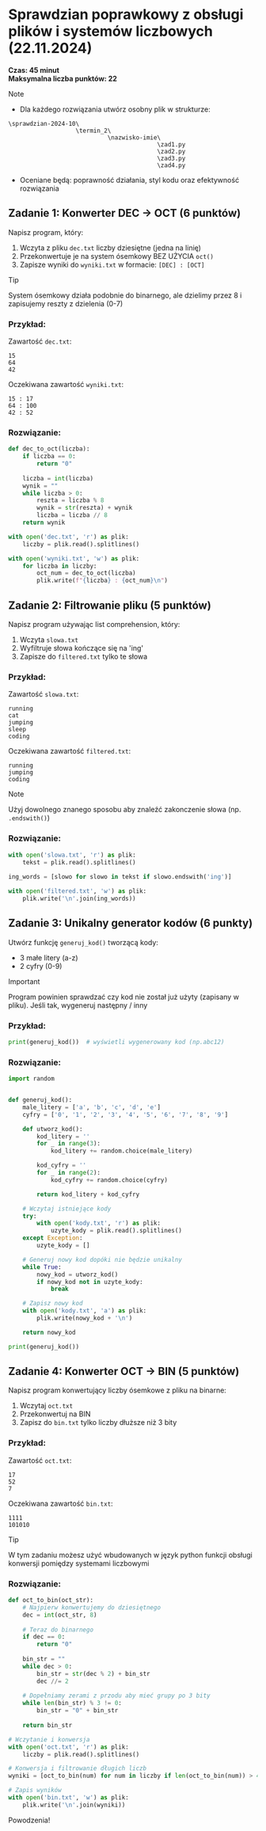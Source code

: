 # Sprawdzian poprawkowy z obsługi plików i systemów liczbowych (22.11.2024)
**Czas: 45 minut**  
**Maksymalna liczba punktów: 22**

> [!NOTE]
> - Dla każdego rozwiązania utwórz osobny plik w strukturze:
> ```
> \sprawdzian-2024-10\
>                    \termin_2\
>                             \nazwisko-imie\
>                                           \zad1.py
>                                           \zad2.py
>                                           \zad3.py
>                                           \zad4.py
> ```
> - Oceniane będą: poprawność działania, styl kodu oraz efektywność rozwiązania

## Zadanie 1: Konwerter DEC -> OCT (6 punktów)
Napisz program, który:
1. Wczyta z pliku `dec.txt` liczby dziesiętne (jedna na linię)
2. Przekonwertuje je na system ósemkowy BEZ UŻYCIA `oct()`
3. Zapisze wyniki do `wyniki.txt` w formacie: `[DEC] : [OCT]`

> [!TIP]
> System ósemkowy działa podobnie do binarnego, ale dzielimy przez 8 i zapisujemy reszty z dzielenia (0-7)

### Przykład:
Zawartość `dec.txt`:
```
15
64
42
```

Oczekiwana zawartość `wyniki.txt`:
```
15 : 17
64 : 100
42 : 52
```

### Rozwiązanie:
```python
def dec_to_oct(liczba):
    if liczba == 0:
        return "0"
    
    liczba = int(liczba)
    wynik = ""
    while liczba > 0:
        reszta = liczba % 8
        wynik = str(reszta) + wynik
        liczba = liczba // 8
    return wynik

with open('dec.txt', 'r') as plik:
    liczby = plik.read().splitlines()

with open('wyniki.txt', 'w') as plik:
    for liczba in liczby:
        oct_num = dec_to_oct(liczba)
        plik.write(f"{liczba} : {oct_num}\n")
```

## Zadanie 2: Filtrowanie pliku (5 punktów)
Napisz program używając list comprehension, który:
1. Wczyta `slowa.txt` 
2. Wyfiltruje słowa kończące się na 'ing'
3. Zapisze do `filtered.txt` tylko te słowa

### Przykład:
Zawartość `slowa.txt`:
```
running
cat
jumping
sleep
coding
```

Oczekiwana zawartość `filtered.txt`:
```
running
jumping
coding
```

> [!NOTE]
> Użyj dowolnego znanego sposobu aby znaleźć zakonczenie słowa (np. `.endswith()`)

### Rozwiązanie:
```python
with open('slowa.txt', 'r') as plik:
    tekst = plik.read().splitlines()
    
ing_words = [slowo for slowo in tekst if slowo.endswith('ing')]

with open('filtered.txt', 'w') as plik:
    plik.write('\n'.join(ing_words))
```

## Zadanie 3: Unikalny generator kodów (6 punkty)
Utwórz funkcję `generuj_kod()` tworzącą kody:
- 3 małe litery (a-z)
- 2 cyfry (0-9)

> [!IMPORTANT]
> Program powinien sprawdzać czy kod nie został już użyty (zapisany w pliku). Jeśli tak, wygeneruj następny / inny

### Przykład:
```python
print(generuj_kod())  # wyświetli wygenerowany kod (np.abc12)
```

### Rozwiązanie:
```python
import random


def generuj_kod():
    male_litery = ['a', 'b', 'c', 'd', 'e']
    cyfry = ['0', '1', '2', '3', '4', '5', '6', '7', '8', '9']

    def utworz_kod():
        kod_litery = ''
        for _ in range(3):
            kod_litery += random.choice(male_litery)

        kod_cyfry = ''
        for _ in range(2):
            kod_cyfry += random.choice(cyfry)

        return kod_litery + kod_cyfry

    # Wczytaj istniejące kody
    try:
        with open('kody.txt', 'r') as plik:
            uzyte_kody = plik.read().splitlines()
    except Exception:
        uzyte_kody = []

    # Generuj nowy kod dopóki nie będzie unikalny
    while True:
        nowy_kod = utworz_kod()
        if nowy_kod not in uzyte_kody:
            break

    # Zapisz nowy kod
    with open('kody.txt', 'a') as plik:
        plik.write(nowy_kod + '\n')

    return nowy_kod

print(generuj_kod())
```

## Zadanie 4: Konwerter OCT -> BIN (5 punktów)
Napisz program konwertujący liczby ósemkowe z pliku na binarne:
1. Wczytaj `oct.txt`
2. Przekonwertuj na BIN
3. Zapisz do `bin.txt` tylko liczby dłuższe niż 3 bity

### Przykład:
Zawartość `oct.txt`:
```
17
52
7
```

Oczekiwana zawartość `bin.txt`:
```
1111
101010
```

> [!TIP]
> W tym zadaniu możesz użyć wbudowanych w język python funkcji obsługi konwersji pomiędzy systemami liczbowymi

### Rozwiązanie:
```python
def oct_to_bin(oct_str):
    # Najpierw konwertujemy do dziesiętnego
    dec = int(oct_str, 8)
    
    # Teraz do binarnego
    if dec == 0:
        return "0"
        
    bin_str = ""
    while dec > 0:
        bin_str = str(dec % 2) + bin_str
        dec //= 2
    
    # Dopełniamy zerami z przodu aby mieć grupy po 3 bity
    while len(bin_str) % 3 != 0:
        bin_str = "0" + bin_str
    
    return bin_str

# Wczytanie i konwersja
with open('oct.txt', 'r') as plik:
    liczby = plik.read().splitlines()

# Konwersja i filtrowanie długich liczb
wyniki = [oct_to_bin(num) for num in liczby if len(oct_to_bin(num)) > 4]

# Zapis wyników
with open('bin.txt', 'w') as plik:
    plik.write('\n'.join(wyniki))
```

Powodzenia!
